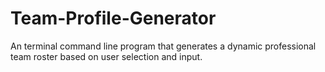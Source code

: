 # Team-Profile-Generator
An terminal command line program that generates a dynamic professional team roster based on user selection and input. 
